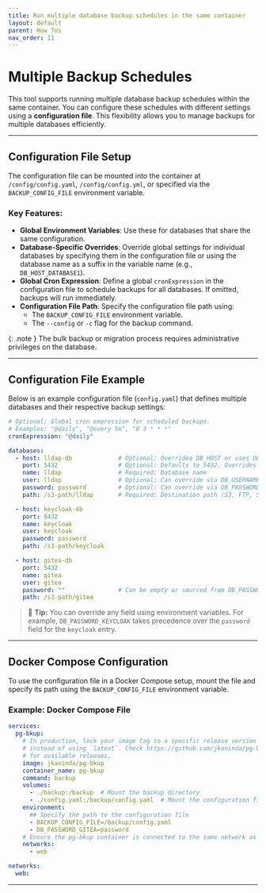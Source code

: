 ```yaml
---
title: Run multiple database backup schedules in the same container
layout: default
parent: How Tos
nav_order: 11
---
```



# Multiple Backup Schedules

This tool supports running multiple database backup schedules within the same container. 
You can configure these schedules with different settings using a **configuration file**. This flexibility allows you to manage backups for multiple databases efficiently.

---

## Configuration File Setup

The configuration file can be mounted into the container at `/config/config.yaml`, `/config/config.yml`, or specified via the `BACKUP_CONFIG_FILE` environment variable.

### Key Features:
- **Global Environment Variables**: Use these for databases that share the same configuration.
- **Database-Specific Overrides**: Override global settings for individual databases by specifying them in the configuration file or using the database name as a suffix in the variable name (e.g., `DB_HOST_DATABASE1`).
- **Global Cron Expression**: Define a global `cronExpression` in the configuration file to schedule backups for all databases. If omitted, backups will run immediately.
- **Configuration File Path**: Specify the configuration file path using:
    - The `BACKUP_CONFIG_FILE` environment variable.
    - The `--config` or `-c` flag for the backup command.

{: .note }
The bulk backup or migration process requires administrative privileges on the database.

---

## Configuration File Example

Below is an example configuration file (`config.yaml`) that defines multiple databases and their respective backup settings:

```yaml
# Optional: Global cron expression for scheduled backups.
# Examples: "@daily", "@every 5m", "0 3 * * *"
cronExpression: "@daily"

databases:
  - host: lldap-db             # Optional: Overrides DB_HOST or uses DB_HOST_LLDAP.
    port: 5432                 # Optional: Defaults to 5432. Overrides DB_PORT or uses DB_PORT_LLDAP.
    name: lldap                # Required: Database name
    user: lldap                # Optional: Can override via DB_USERNAME or uses DB_USERNAME_LLDAP.
    password: password         # Optional: Can override via DB_PASSWORD or uses DB_PASSWORD_LLDAP.
    path: /s3-path/lldap       # Required: Destination path (S3, FTP, SSH, etc.)

  - host: keycloak-db
    port: 5432
    name: keycloak
    user: keycloak
    password: password
    path: /s3-path/keycloak

  - host: gitea-db
    port: 5432
    name: gitea
    user: gitea
    password: ""               # Can be empty or sourced from DB_PASSWORD_GITEA
    path: /s3-path/gitea
```

> 🔹 **Tip:** You can override any field using environment variables. For example, `DB_PASSWORD_KEYCLOAK` takes precedence over the `password` field for the `keycloak` entry.

---

## Docker Compose Configuration

To use the configuration file in a Docker Compose setup, mount the file and specify its path using the `BACKUP_CONFIG_FILE` environment variable.

### Example: Docker Compose File

```yaml
services:
  pg-bkup:
    # In production, lock your image tag to a specific release version
    # instead of using `latest`. Check https://github.com/jkaninda/pg-bkup/releases
    # for available releases.
    image: jkaninda/pg-bkup
    container_name: pg-bkup
    command: backup
    volumes:
      - ./backup:/backup  # Mount the backup directory
      - ./config.yaml:/backup/config.yaml  # Mount the configuration file
    environment:
      ## Specify the path to the configuration file
      - BACKUP_CONFIG_FILE=/backup/config.yaml
      - DB_PASSWORD_GITEA=password
    # Ensure the pg-bkup container is connected to the same network as your database
    networks:
      - web

networks:
  web:
```

---



